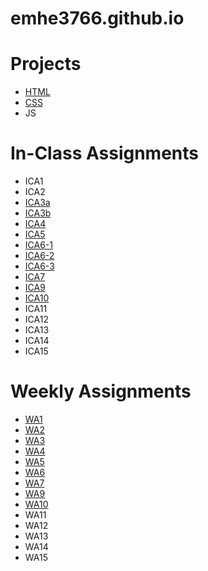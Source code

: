 # emhe3766.github.io

# Projects
* [HTML](https://github.com/emhe3766/emhe3766.github.io/tree/main/html-midterm)
* [CSS](https://emhe3766.github.io/)
* JS

# In-Class Assignments
* ICA1
* ICA2
* [ICA3a](https://emhe3766.github.io/ICA/ICA3a.html)
* [ICA3b](https://emhe3766.github.io/ICA/ICA3b.html)
* [ICA4](https://emhe3766.github.io/ICA/ICA4.html)
* [ICA5](https://emhe3766.github.io/ICA/ICA5.html)
* [ICA6-1](https://emhe3766.github.io/ICA/ICA6/part1.html)
* [ICA6-2](https://emhe3766.github.io/ICA/ICA6/part2.html)
* [ICA6-3](https://emhe3766.github.io/ICA/ICA6/part3.html)
* [ICA7](https://emhe3766.github.io/ICA/ICA7.html)
* [ICA9](https://emhe3766.github.io/ICA/ICA9.html)
* [ICA10](https://emhe3766.github.io/ICA/ICA10.html)
* ICA11
* ICA12
* ICA13
* ICA14
* ICA15

# Weekly Assignments
* [WA1](https://emhe3766.github.io/WA/WA1.html)
* [WA2](https://emhe3766.github.io/WA/WA2.html)
* [WA3](https://emhe3766.github.io/WA/WA3.html)
* [WA4](https://emhe3766.github.io/WA/WA4.html)
* [WA5](https://emhe3766.github.io/WA/WA5.html)
* [WA6](https://emhe3766.github.io/WA/WA6.html)
* [WA7](https://emhe3766.github.io/WA/WA7.html)
* [WA9](https://emhe3766.github.io/WA/WA9.html)
* [WA10](https://emhe3766.github.io/WA/WA10/assignment10.html)
* WA11
* WA12
* WA13
* WA14
* WA15